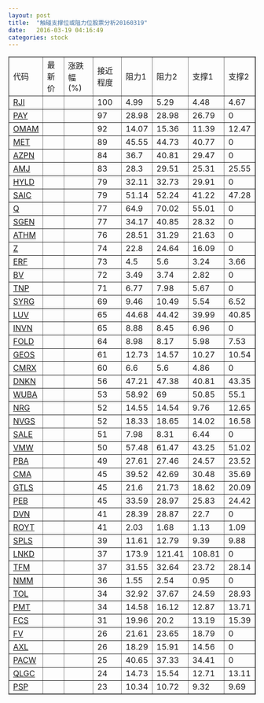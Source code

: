 ```yaml
---
layout: post
title:  "触碰支撑位或阻力位股票分析20160319"
date:   2016-03-19 04:16:49
categories: stock
---
```

<script type="text/javascript">
var stockList = []
stockList.push('gb_rji');
stockList.push('gb_pay');
stockList.push('gb_omam');
stockList.push('gb_met');
stockList.push('gb_azpn');
stockList.push('gb_amj');
stockList.push('gb_hyld');
stockList.push('gb_saic');
stockList.push('gb_q');
stockList.push('gb_sgen');
stockList.push('gb_athm');
stockList.push('gb_z');
stockList.push('gb_erf');
stockList.push('gb_bv');
stockList.push('gb_tnp');
stockList.push('gb_syrg');
stockList.push('gb_luv');
stockList.push('gb_invn');
stockList.push('gb_fold');
stockList.push('gb_geos');
stockList.push('gb_cmrx');
stockList.push('gb_dnkn');
stockList.push('gb_wuba');
stockList.push('gb_nrg');
stockList.push('gb_nvgs');
stockList.push('gb_sale');
stockList.push('gb_vmw');
stockList.push('gb_pba');
stockList.push('gb_cma');
stockList.push('gb_gtls');
stockList.push('gb_peb');
stockList.push('gb_dvn');
stockList.push('gb_royt');
stockList.push('gb_spls');
stockList.push('gb_lnkd');
stockList.push('gb_tfm');
stockList.push('gb_nmm');
stockList.push('gb_tol');
stockList.push('gb_pmt');
stockList.push('gb_fcs');
stockList.push('gb_fv');
stockList.push('gb_axl');
stockList.push('gb_pacw');
stockList.push('gb_qlgc');
stockList.push('gb_psp');
</script>
<table border="1">
 <tr>
 <td>代码</td>
 <td>最新价</td>
 <td>涨跌幅(%)</td>
 <td>接近程度</td>
 <td>阻力1</td>
 <td>阻力2</td>
 <td>支撑1</td>
 <td>支撑2</td>
</tr>
  <tr id="rji" class="green">
  <td><a href="http://stock.finance.sina.com.cn/usstock/quotes/RJI.html" target="_blank">RJI</a></td><td></td><td></td><td>100</td><td>4.99</td><td>5.29</td><td>4.48</td><td>4.67</td></tr>
  <tr id="pay" class="red">
  <td><a href="http://stock.finance.sina.com.cn/usstock/quotes/PAY.html" target="_blank">PAY</a></td><td></td><td></td><td>97</td><td>28.98</td><td>28.98</td><td>26.79</td><td>0</td></tr>
  <tr id="omam" class="green">
  <td><a href="http://stock.finance.sina.com.cn/usstock/quotes/OMAM.html" target="_blank">OMAM</a></td><td></td><td></td><td>92</td><td>14.07</td><td>15.36</td><td>11.39</td><td>12.47</td></tr>
  <tr id="met" class="red">
  <td><a href="http://stock.finance.sina.com.cn/usstock/quotes/MET.html" target="_blank">MET</a></td><td></td><td></td><td>89</td><td>45.55</td><td>44.73</td><td>40.77</td><td>0</td></tr>
  <tr id="azpn" class="red">
  <td><a href="http://stock.finance.sina.com.cn/usstock/quotes/AZPN.html" target="_blank">AZPN</a></td><td></td><td></td><td>84</td><td>36.7</td><td>40.81</td><td>29.47</td><td>0</td></tr>
  <tr id="amj" class="red">
  <td><a href="http://stock.finance.sina.com.cn/usstock/quotes/AMJ.html" target="_blank">AMJ</a></td><td></td><td></td><td>83</td><td>28.3</td><td>29.51</td><td>25.31</td><td>25.55</td></tr>
  <tr id="hyld" class="red">
  <td><a href="http://stock.finance.sina.com.cn/usstock/quotes/HYLD.html" target="_blank">HYLD</a></td><td></td><td></td><td>79</td><td>32.11</td><td>32.73</td><td>29.91</td><td>0</td></tr>
  <tr id="saic" class="green">
  <td><a href="http://stock.finance.sina.com.cn/usstock/quotes/SAIC.html" target="_blank">SAIC</a></td><td></td><td></td><td>79</td><td>51.14</td><td>52.24</td><td>41.22</td><td>47.28</td></tr>
  <tr id="q" class="red">
  <td><a href="http://stock.finance.sina.com.cn/usstock/quotes/Q.html" target="_blank">Q</a></td><td></td><td></td><td>77</td><td>64.9</td><td>70.02</td><td>55.01</td><td>0</td></tr>
  <tr id="sgen" class="red">
  <td><a href="http://stock.finance.sina.com.cn/usstock/quotes/SGEN.html" target="_blank">SGEN</a></td><td></td><td></td><td>77</td><td>34.17</td><td>40.85</td><td>28.32</td><td>0</td></tr>
  <tr id="athm" class="red">
  <td><a href="http://stock.finance.sina.com.cn/usstock/quotes/ATHM.html" target="_blank">ATHM</a></td><td></td><td></td><td>76</td><td>28.51</td><td>31.29</td><td>21.63</td><td>0</td></tr>
  <tr id="z" class="red">
  <td><a href="http://stock.finance.sina.com.cn/usstock/quotes/Z.html" target="_blank">Z</a></td><td></td><td></td><td>74</td><td>22.8</td><td>24.64</td><td>16.09</td><td>0</td></tr>
  <tr id="erf" class="green">
  <td><a href="http://stock.finance.sina.com.cn/usstock/quotes/ERF.html" target="_blank">ERF</a></td><td></td><td></td><td>73</td><td>4.5</td><td>5.6</td><td>3.24</td><td>3.66</td></tr>
  <tr id="bv" class="red">
  <td><a href="http://stock.finance.sina.com.cn/usstock/quotes/BV.html" target="_blank">BV</a></td><td></td><td></td><td>72</td><td>3.49</td><td>3.74</td><td>2.82</td><td>0</td></tr>
  <tr id="tnp" class="red">
  <td><a href="http://stock.finance.sina.com.cn/usstock/quotes/TNP.html" target="_blank">TNP</a></td><td></td><td></td><td>71</td><td>6.77</td><td>7.98</td><td>5.67</td><td>0</td></tr>
  <tr id="syrg" class="red">
  <td><a href="http://stock.finance.sina.com.cn/usstock/quotes/SYRG.html" target="_blank">SYRG</a></td><td></td><td></td><td>69</td><td>9.46</td><td>10.49</td><td>5.54</td><td>6.52</td></tr>
  <tr id="luv" class="green">
  <td><a href="http://stock.finance.sina.com.cn/usstock/quotes/LUV.html" target="_blank">LUV</a></td><td></td><td></td><td>65</td><td>44.68</td><td>44.42</td><td>39.99</td><td>40.85</td></tr>
  <tr id="invn" class="red">
  <td><a href="http://stock.finance.sina.com.cn/usstock/quotes/INVN.html" target="_blank">INVN</a></td><td></td><td></td><td>65</td><td>8.88</td><td>8.45</td><td>6.96</td><td>0</td></tr>
  <tr id="fold" class="red">
  <td><a href="http://stock.finance.sina.com.cn/usstock/quotes/FOLD.html" target="_blank">FOLD</a></td><td></td><td></td><td>64</td><td>8.98</td><td>8.17</td><td>5.98</td><td>7.53</td></tr>
  <tr id="geos" class="red">
  <td><a href="http://stock.finance.sina.com.cn/usstock/quotes/GEOS.html" target="_blank">GEOS</a></td><td></td><td></td><td>61</td><td>12.73</td><td>14.57</td><td>10.27</td><td>10.54</td></tr>
  <tr id="cmrx" class="green">
  <td><a href="http://stock.finance.sina.com.cn/usstock/quotes/CMRX.html" target="_blank">CMRX</a></td><td></td><td></td><td>60</td><td>6.6</td><td>5.6</td><td>4.86</td><td>0</td></tr>
  <tr id="dnkn" class="red">
  <td><a href="http://stock.finance.sina.com.cn/usstock/quotes/DNKN.html" target="_blank">DNKN</a></td><td></td><td></td><td>56</td><td>47.21</td><td>47.38</td><td>40.81</td><td>43.35</td></tr>
  <tr id="wuba" class="red">
  <td><a href="http://stock.finance.sina.com.cn/usstock/quotes/WUBA.html" target="_blank">WUBA</a></td><td></td><td></td><td>53</td><td>58.92</td><td>69</td><td>50.85</td><td>55.1</td></tr>
  <tr id="nrg" class="red">
  <td><a href="http://stock.finance.sina.com.cn/usstock/quotes/NRG.html" target="_blank">NRG</a></td><td></td><td></td><td>52</td><td>14.55</td><td>14.54</td><td>9.76</td><td>12.65</td></tr>
  <tr id="nvgs" class="green">
  <td><a href="http://stock.finance.sina.com.cn/usstock/quotes/NVGS.html" target="_blank">NVGS</a></td><td></td><td></td><td>52</td><td>18.33</td><td>18.65</td><td>14.02</td><td>16.58</td></tr>
  <tr id="sale" class="green">
  <td><a href="http://stock.finance.sina.com.cn/usstock/quotes/SALE.html" target="_blank">SALE</a></td><td></td><td></td><td>51</td><td>7.98</td><td>8.31</td><td>6.44</td><td>0</td></tr>
  <tr id="vmw" class="green">
  <td><a href="http://stock.finance.sina.com.cn/usstock/quotes/VMW.html" target="_blank">VMW</a></td><td></td><td></td><td>50</td><td>57.48</td><td>61.47</td><td>43.25</td><td>51.02</td></tr>
  <tr id="pba" class="red">
  <td><a href="http://stock.finance.sina.com.cn/usstock/quotes/PBA.html" target="_blank">PBA</a></td><td></td><td></td><td>49</td><td>27.61</td><td>27.46</td><td>24.57</td><td>23.52</td></tr>
  <tr id="cma" class="red">
  <td><a href="http://stock.finance.sina.com.cn/usstock/quotes/CMA.html" target="_blank">CMA</a></td><td></td><td></td><td>45</td><td>39.52</td><td>42.69</td><td>30.48</td><td>35.69</td></tr>
  <tr id="gtls" class="red">
  <td><a href="http://stock.finance.sina.com.cn/usstock/quotes/GTLS.html" target="_blank">GTLS</a></td><td></td><td></td><td>45</td><td>21.6</td><td>21.73</td><td>18.62</td><td>20.09</td></tr>
  <tr id="peb" class="red">
  <td><a href="http://stock.finance.sina.com.cn/usstock/quotes/PEB.html" target="_blank">PEB</a></td><td></td><td></td><td>45</td><td>33.59</td><td>28.97</td><td>25.83</td><td>24.42</td></tr>
  <tr id="dvn" class="red">
  <td><a href="http://stock.finance.sina.com.cn/usstock/quotes/DVN.html" target="_blank">DVN</a></td><td></td><td></td><td>41</td><td>28.39</td><td>28.87</td><td>22.7</td><td>0</td></tr>
  <tr id="royt" class="red">
  <td><a href="http://stock.finance.sina.com.cn/usstock/quotes/ROYT.html" target="_blank">ROYT</a></td><td></td><td></td><td>41</td><td>2.03</td><td>1.68</td><td>1.13</td><td>1.09</td></tr>
  <tr id="spls" class="green">
  <td><a href="http://stock.finance.sina.com.cn/usstock/quotes/SPLS.html" target="_blank">SPLS</a></td><td></td><td></td><td>39</td><td>11.61</td><td>12.79</td><td>9.39</td><td>9.88</td></tr>
  <tr id="lnkd" class="green">
  <td><a href="http://stock.finance.sina.com.cn/usstock/quotes/LNKD.html" target="_blank">LNKD</a></td><td></td><td></td><td>37</td><td>173.9</td><td>121.41</td><td>108.81</td><td>0</td></tr>
  <tr id="tfm" class="green">
  <td><a href="http://stock.finance.sina.com.cn/usstock/quotes/TFM.html" target="_blank">TFM</a></td><td></td><td></td><td>37</td><td>31.55</td><td>32.64</td><td>23.72</td><td>28.14</td></tr>
  <tr id="nmm" class="red">
  <td><a href="http://stock.finance.sina.com.cn/usstock/quotes/NMM.html" target="_blank">NMM</a></td><td></td><td></td><td>36</td><td>1.55</td><td>2.54</td><td>0.95</td><td>0</td></tr>
  <tr id="tol" class="green">
  <td><a href="http://stock.finance.sina.com.cn/usstock/quotes/TOL.html" target="_blank">TOL</a></td><td></td><td></td><td>34</td><td>32.92</td><td>37.67</td><td>24.59</td><td>28.93</td></tr>
  <tr id="pmt" class="green">
  <td><a href="http://stock.finance.sina.com.cn/usstock/quotes/PMT.html" target="_blank">PMT</a></td><td></td><td></td><td>34</td><td>14.58</td><td>16.12</td><td>12.87</td><td>13.71</td></tr>
  <tr id="fcs" class="green">
  <td><a href="http://stock.finance.sina.com.cn/usstock/quotes/FCS.html" target="_blank">FCS</a></td><td></td><td></td><td>31</td><td>19.96</td><td>20.2</td><td>13.19</td><td>15.39</td></tr>
  <tr id="fv" class="red">
  <td><a href="http://stock.finance.sina.com.cn/usstock/quotes/FV.html" target="_blank">FV</a></td><td></td><td></td><td>26</td><td>21.61</td><td>23.65</td><td>18.79</td><td>0</td></tr>
  <tr id="axl" class="red">
  <td><a href="http://stock.finance.sina.com.cn/usstock/quotes/AXL.html" target="_blank">AXL</a></td><td></td><td></td><td>26</td><td>18.29</td><td>15.91</td><td>14.56</td><td>0</td></tr>
  <tr id="pacw" class="red">
  <td><a href="http://stock.finance.sina.com.cn/usstock/quotes/PACW.html" target="_blank">PACW</a></td><td></td><td></td><td>25</td><td>40.65</td><td>37.33</td><td>34.41</td><td>0</td></tr>
  <tr id="qlgc" class="green">
  <td><a href="http://stock.finance.sina.com.cn/usstock/quotes/QLGC.html" target="_blank">QLGC</a></td><td></td><td></td><td>24</td><td>14.73</td><td>15.54</td><td>12.71</td><td>13.11</td></tr>
  <tr id="psp" class="red">
  <td><a href="http://stock.finance.sina.com.cn/usstock/quotes/PSP.html" target="_blank">PSP</a></td><td></td><td></td><td>23</td><td>10.34</td><td>10.72</td><td>9.32</td><td>9.69</td></tr>
</table>
